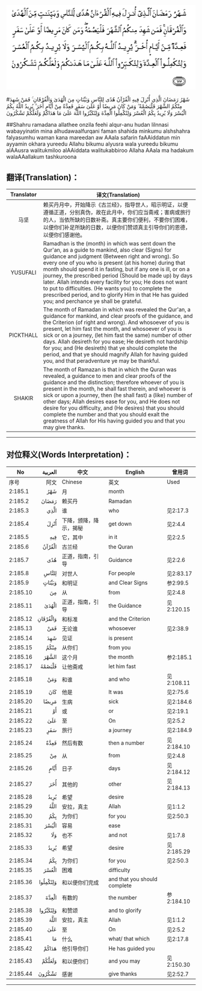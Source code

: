 ![002:185](images/002_185.gif)

#شَهْرُ رَمَضَانَ الَّذِي أُنْزِلَ فِيهِ الْقُرْآنُ هُدًى لِلنَّاسِ وَبَيِّنَاتٍ مِنَ الْهُدَىٰ وَالْفُرْقَانِ ۚ فَمَنْ شَهِدَ مِنْكُمُ الشَّهْرَ فَلْيَصُمْهُ ۖ وَمَنْ كَانَ مَرِيضًا أَوْ عَلَىٰ سَفَرٍ فَعِدَّةٌ مِنْ أَيَّامٍ أُخَرَ ۗ يُرِيدُ اللَّهُ بِكُمُ الْيُسْرَ وَلَا يُرِيدُ بِكُمُ الْعُسْرَ وَلِتُكْمِلُوا الْعِدَّةَ وَلِتُكَبِّرُوا اللَّهَ عَلَىٰ مَا هَدَاكُمْ وَلَعَلَّكُمْ تَشْكُرُونَ 

##Shahru ramadana allathee onzila feehi alqur-anu hudan lilnnasi wabayyinatin mina alhudawaalfurqani faman shahida minkumu alshshahra falyasumhu waman kana mareedan aw AAala safarin faAAiddatun min ayyamin okhara yureedu Allahu bikumu alyusra wala yureedu bikumu alAAusra walitukmiloo alAAiddata walitukabbiroo Allaha AAala ma hadakum walaAAallakum tashkuroona 

## 翻译(Translation)：

| Translator | 译文(Translation)                                            |
| :--------: | ------------------------------------------------------------ |
|    马坚    | 赖买丹月中，开始降示《古兰经》，指导世人，昭示明证，以便遵循正道，分别真伪，故在此月中，你们应当斋戒；害病或旅行的人，当依所缺的日数补斋。真主要你们便利，不要你们困难，以便你们补足所缺的日数，以便你们赞颂真主引导你们的恩德，以便你们感谢他。 |
|  YUSUFALI  | Ramadhan is the (month) in which was sent down the Qur'an, as a guide to mankind, also clear (Signs) for guidance and judgment (Between right and wrong). So every one of you who is present (at his home) during that month should spend it in fasting, but if any one is ill, or on a journey, the prescribed period (Should be made up) by days later. Allah intends every facility for you; He does not want to put to difficulties. (He wants you) to complete the prescribed period, and to glorify Him in that He has guided you; and perchance ye shall be grateful. |
| PICKTHALL  | The month of Ramadan in which was revealed the Qur'an, a guidance for mankind, and clear proofs of the guidance, and the Criterion (of right and wrong). And whosoever of you is present, let him fast the month, and whosoever of you is sick or on a journey, (let him fast the same) number of other days. Allah desireth for you ease; He desireth not hardship for you; and (He desireth) that ye should complete the period, and that ye should magnify Allah for having guided you, and that peradventure ye may be thankful. |
|   SHAKIR   | The month of Ramazan is that in which the Quran was revealed, a guidance to men and clear proofs of the guidance and the distinction; therefore whoever of you is present in the month, he shall fast therein, and whoever is sick or upon a journey, then (he shall fast) a (like) number of other days; Allah desires ease for you, and He does not desire for you difficulty, and (He desires) that you should complete the number and that you should exalt the greatness of Allah for His having guided you and that you may give thanks. |

---

## 对位释义(Words Interpretation)：

| No   | العربية | 中文    | English | 曾用词 |
| ---- | ------: | ------- | ------- | ------ |
| 序号 |    阿文 | Chinese | 英文    | Used   |
| 2:185.1  | شَهْرُ      | 月                     | month                        |            |
| 2:185.2  | رَمَضَانَ    | 赖买丹                 | Ramadan                      |            |
| 2:185.3  | الَّذِي     | 谁                     | who                          | 见2:17.3   |
| 2:185.4  | أُنْزِلَ     | 下降，颁降，降示，揭秘 | get down                     | 见2:4.4    |
| 2:185.5  | فِيهِ      | 它，其中               | in it                        | 见2:2.5    |
| 2:185.6  | الْقُرْآنُ   | 古兰经                 | the Quran                    |            |
| 2:185.7  | هُدًى      | 正道，指南，引导       | Guidance                     | 见2:2.6    |
| 2:185.8  | لِلنَّاسِ    | 对世人                 | For people                   | 见2:83.17  |
| 2:185.9  | وَبَيِّنَاتٍ   | 和明证                 | and Clear Signs              | 参2:99.5   |
| 2:185.10 | مِنَ       | 从                     | from                         | 见2:4.8    |
| 2:185.11 | الْهُدَىٰ    | 正道，指南，引导       | the Guidance                 | 见2:120.15 |
| 2:185.12 | وَالْفُرْقَانِ | 和标准                 | and the Criterion            |            |
| 2:185.13 | فَمَنْ      | 无论谁                 | whosoever                    | 见2:38.9   |
| 2:185.14 | شَهِدَ      | 见证                   | is present                   |            |
| 2:185.15 | مِنْكُمُ     | 从你们                 | from you                     |            |
| 2:185.16 | الشَّهْرَ    | 这个月                 | the month                    | 参2:185.1  |
| 2:185.17 | فَلْيَصُمْهُ   | 让他斋戒               | let him fast                 |            |
| 2:185.18 | وَمَنْ      | 和谁                   | and who                      | 见2:108.11 |
| 2:185.19 | كَانَ      | 他是                   | It was                       | 见2:75.6   |
| 2:185.20 | مَرِيضًا    | 生病                   | sick                         | 见2:184.6  |
| 2:185.21 | أَوْ       | 或                     | or                           | 见2:19.1   |
| 2:185.22 | عَلَىٰ      | 至                     | On                           | 见2:5.2    |
| 2:185.23 | سَفَرٍ      | 旅行                   | a journey                    | 见2:184.9  |
| 2:185.24 | فَعِدَّةٌ     | 然后有数               | then  a number               | 见2:184.10 |
| 2:185.25 | مِنْ       | 从                     | from                         | 见2:4.8    |
| 2:185.26 | أَيَّامٍ     | 日子                   | days                         | 见2:184.12 |
| 2:185.27 | أُخَرَ      | 其他的                 | other                        | 见2:184.13 |
| 2:185.28 | يُرِيدُ     | 希望                   | desire                       |            |
| 2:185.29 | اللَّهُ     | 安拉，真主             | Allah                        | 见1:1.2    |
| 2:185.30 | بِكُمُ      | 为你们                 | for you                      | 见2:50.3   |
| 2:185.31 | الْيُسْرَ    | 容易                   | ease                         |            |
| 2:185.32 | وَلَا      | 也不                   | and not                      | 见1:7.8    |
| 2:185.33 | يُرِيدُ     | 希望                   | desire                       | 见2:185.29 |
| 2:185.34 | بِكُمُ      | 为你们                 | for you                      | 见2:50.3   |
| 2:185.35 | الْعُسْرَ    | 困难                   | difficulty                   |            |
| 2:185.36 | وَلِتُكْمِلُوا | 和以便你们完成         | and that you should complete |            |
| 2:185.37 | الْعِدَّةَ    | 有数的                 | the number                   | 参2:184.10 |
| 2:185.38 | وَلِتُكَبِّرُوا | 和赞颂                 | and to glorify               |            |
| 2:185.39 | اللَّهَ     | 安拉，真主             | Allah                        | 见1:1.2    |
| 2:185.40 | عَلَىٰ      | 至                     | On                           | 见2:5.2    |
| 2:185.41 | مَا       | 什么                   | what/ that which             | 见2:17.8   |
| 2:185.42 | هَدَاكُمْ    | 他引导你们             | He has guided you            |            |
| 2:185.43 | وَلَعَلَّكُمْ   | 和以便你们             | and you may                  | 见2:150.30 |
| 2:185.44 | تَشْكُرُونَ   | 感谢                   | give thanks                  | 见2:52.7   |

---
